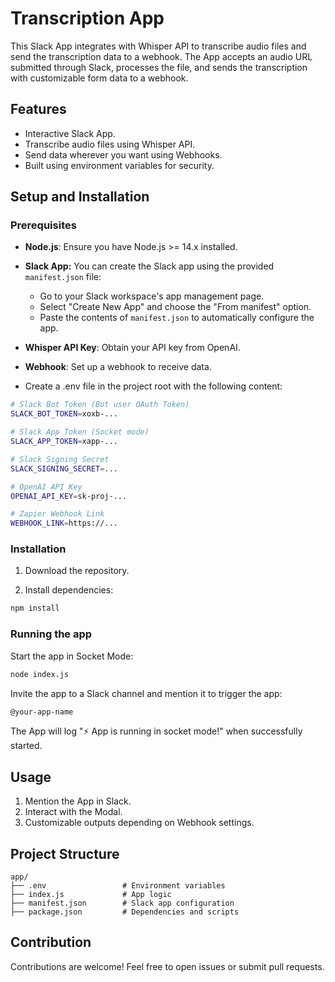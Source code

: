 # Transcription App

This Slack App integrates with Whisper API to transcribe audio files and send the transcription data to a webhook. The App accepts an audio URL submitted through Slack, processes the file, and sends the transcription with customizable form data to a webhook.

## Features
- Interactive Slack App.
- Transcribe audio files using Whisper API.
- Send data wherever you want using Webhooks.
- Built using environment variables for security.

## Setup and Installation

### Prerequisites
- **Node.js**: Ensure you have Node.js >= 14.x installed.
- **Slack App:** You can create the Slack app using the provided `manifest.json` file:
   - Go to your Slack workspace's app management page.
   - Select "Create New App" and choose the "From manifest" option.
   - Paste the contents of `manifest.json` to automatically configure the app.
- **Whisper API Key**: Obtain your API key from OpenAI.
- **Webhook**: Set up a webhook to receive data.

- Create a .env file in the project root with the following content:
```bash
# Slack Bot Token (Bot user OAuth Token)
SLACK_BOT_TOKEN=xoxb-...

# Slack App Token (Socket mode)
SLACK_APP_TOKEN=xapp-...

# Slack Signing Secret
SLACK_SIGNING_SECRET=...

# OpenAI API Key
OPENAI_API_KEY=sk-proj-...

# Zapier Webhook Link
WEBHOOK_LINK=https://...
```
### Installation

1. Download the repository.

2. Install dependencies:
```bash
npm install
 ```

### Running the app

Start the app in Socket Mode:

```bash
node index.js
```

Invite the app to a Slack channel and mention it to trigger the app:

```bash
@your-app-name
```

The App will log "⚡️ App is running in socket mode!" when successfully started.

## Usage

1. Mention the App in Slack.
2. Interact with the Modal.
3. Customizable outputs depending on Webhook settings.

## Project Structure

```
app/
├── .env                 # Environment variables
├── index.js             # App logic
├── manifest.json        # Slack app configuration
├── package.json         # Dependencies and scripts
```

## Contribution

Contributions are welcome! Feel free to open issues or submit pull requests.
